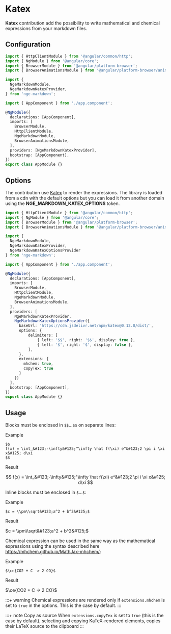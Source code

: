 # Katex

**Katex** contribution add the possibility to write mathematical and chemical expressions from your markdown files.

## Configuration

```typescript highlights="6-9 18 21"
import { HttpClientModule } from '@angular/common/http';
import { NgModule } from '@angular/core';
import { BrowserModule } from '@angular/platform-browser';
import { BrowserAnimationsModule } from '@angular/platform-browser/animations';

import {
  NgeMarkdownModule,
  NgeMarkdownKatexProvider,
} from 'nge-markdown';

import { AppComponent } from './app.component';

@NgModule({
  declarations: [AppComponent],
  imports: [
    BrowserModule,
    HttpClientModule,
    NgeMarkdownModule,
    BrowserAnimationsModule,
  ],
  providers: [NgeMarkdownKatexProvider],
  bootstrap: [AppComponent],
})
export class AppModule {}
```

## Options

The contribution use [Katex](https://katex.org) to render the expressions. The library is loaded from a cdn
with the default options but you can load it from another domain using the **NGE_MARKDOWN_KATEX_OPTIONS** token.

```typescript lines="1" highlights="6-10 23-36"
import { HttpClientModule } from '@angular/common/http';
import { NgModule } from '@angular/core';
import { BrowserModule } from '@angular/platform-browser';
import { BrowserAnimationsModule } from '@angular/platform-browser/animations';

import {
  NgeMarkdownModule,
  NgeMarkdownKatexProvider,
  NgeMarkdownKatexOptionsProvider
} from 'nge-markdown';

import { AppComponent } from './app.component';

@NgModule({
  declarations: [AppComponent],
  imports: [
    BrowserModule,
    HttpClientModule,
    NgeMarkdownModule,
    BrowserAnimationsModule,
  ],
  providers: [
    NgeMarkdownKatexProvider,
    NgeMarkdownKatexOptionsProvider({
      baseUrl: 'https://cdn.jsdelivr.net/npm/katex@0.12.0/dist/',
      options: {
          delimiters: [
              { left: '$$', right: '$$', display: true },
              { left: '$', right: '$', display: false },
          ],
      },
      extensions: {
        mhchem: true,
        copyTex: true
      }
    })
  ],
  bootstrap: [AppComponent],
})
export class AppModule {}
```

## Usage

Blocks must be enclosed in `$$`...`$$` on separate lines:

Example

```plaintext
$$
f(x) = \int_&#123;-\infty&#125;^\infty \hat f(\xi) e^&#123;2 \pi i \xi x&#125; d\xi
$$
```

Result

$$
f(x) = \int_&#123;-\infty&#125;^\infty \hat f(\xi) e^&#123;2 \pi i \xi x&#125; d\xi
$$

Inline blocks must be enclosed in `$`...`$`:

Example

```plaintext
$c = \\pm\\sqrt&#123;a^2 + b^2&#125;$
```

Result

$c = \\pm\\sqrt&#123;a^2 + b^2&#125;$

Chemical expression can be used in the same way as the mathematical expressions using the syntax
described here <https://mhchem.github.io/MathJax-mhchem/>:

Example

```plaintext
$\ce{CO2 + C -> 2 CO}$
```

Result

$\ce{CO2 + C -> 2 CO}$

:::+ warning
Chemical expressions are rendered only if `extensions.mhchem` is set to `true` in the options.
This is the case by default.
:::

:::+ note Copy as source
When `extensions.copyTex` is set to `true` (this is the case by default), selecting and copying KaTeX-rendered elements, copies their LaTeX source to the clipboard
:::
